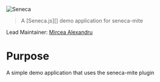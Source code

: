 ![Seneca](http://senecajs.org/files/assets/seneca-logo.png)
> A [Seneca.js][] demo application for seneca-mite

Lead Maintainer: [Mircea Alexandru](https://github.com/mirceaalexandru)

# Purpose

A simple demo application that uses the seneca-mite plugin

